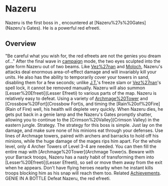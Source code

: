 # Nazeru

Nazeru is the first boss in , encountered at [Nazeru%27s%20Gates](Nazeru's Gates). He is a powerful red efreeti.
## Overview

"Be careful what you wish for, the red efreets are not the genies you dream of..."
After the final wave in [campaign](campaign) mode, the two eyes sculpted into the gate form Nazeru out of two beams.
Like [Vez%27nan](Vez'nan) and [Moloch](Moloch), Nazeru's attacks deal enormous area-of-effect damage and will invariably kill your units. He also has the ability to temporarily cover your towers in sand, disabling them for a few seconds; unlike [J.T.](J.T.)'s freeze slam or [Vez%27nan](Vez'nan)'s spell lock, it cannot be removed manually.
Nazeru will also summon [Lesser%20Efreeti](Lesser Efreeti) to various parts of the map.
Nazeru is relatively easy to defeat. Using a variety of [Archmage%20Tower](Archmages) and [Crossbow%20Fort](Crossbow Fort)s, and timing the [Rain%20of%20Fire](Rain of Fire) well, his health will deplete very quickly.
When Nazeru dies, he gets put back in a genie lamp and the Nazeru's Gates promptly shatter, allowing you to continue to the [Crimson%20Valley](Crimson Valley) in the eastern jungle.
Strategy.
The strategy for this boss is simple. Just lay on the damage, and make sure none of his minions eat through your defenses. Use lines of Archmage towers, paired with archers and barracks to hold off his minions, while the huge damage of the mages rips him apart. For the whole level, only 4 Archer Towers of Level 3-4 are needed. You can then fill the entire map with [Archmage%20Tower](Archmage Tower)s.
Beware with your Barrack troops, Nazeru has a nasty habit of transforming them into [Lesser%20Efreeti](Lesser Efreeti), so sell or move them away from the exit when he appears. Don't have flying heroes nearby when he instant kills troops blocking him as his snap will reach them too.
Related [Achievements](Achievements).
GENIE IN A BOTTLE Defeat Nazeru, the red efreeti.